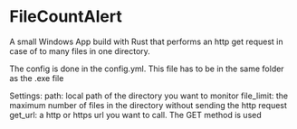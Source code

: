 # FileCountAlert
A small Windows App build with Rust that performs an http get request in case of to many files in one directory.

The config is done in the config.yml. This file has to be in the same folder as the .exe file

Settings:
path: local path of the directory you want to monitor
file_limit: the maximum number of files in the directory without sending the http request
get_url: a http or https url you want to call. The GET method is used

